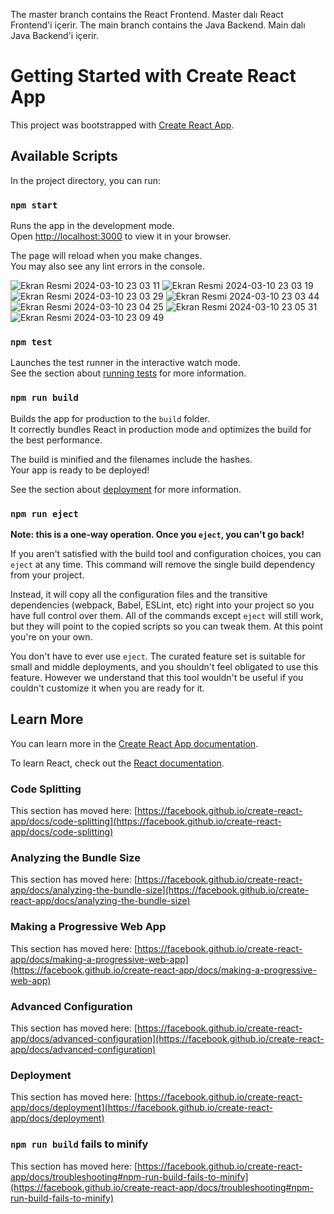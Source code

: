 The master branch contains the React Frontend. Master dalı React Frontend'i içerir.
The main branch contains the Java Backend. Main dalı Java Backend'i içerir.




# Getting Started with Create React App

This project was bootstrapped with [Create React App](https://github.com/facebook/create-react-app).

## Available Scripts

In the project directory, you can run:

### `npm start`

Runs the app in the development mode.\
Open [http://localhost:3000](http://localhost:3000) to view it in your browser.

The page will reload when you make changes.\
You may also see any lint errors in the console.


![Ekran Resmi 2024-03-10 23 03 11](https://github.com/sedabasaran/ReactApp/assets/58148544/c2f0cb94-2f05-45e5-8ef6-91af577ecd8a)
![Ekran Resmi 2024-03-10 23 03 19](https://github.com/sedabasaran/ReactApp/assets/58148544/3c38dec4-c229-45b7-adbf-23beb4d52b4e)
![Ekran Resmi 2024-03-10 23 03 29](https://github.com/sedabasaran/ReactApp/assets/58148544/1014e33a-1a60-43bb-b316-6b2d1ac61a18)
![Ekran Resmi 2024-03-10 23 03 44](https://github.com/sedabasaran/ReactApp/assets/58148544/23864534-5f97-4851-9c61-b1812359ea1f)
![Ekran Resmi 2024-03-10 23 04 25](https://github.com/sedabasaran/ReactApp/assets/58148544/25a6b975-ac64-4adc-8d6e-b50410b46215)
![Ekran Resmi 2024-03-10 23 05 31](https://github.com/sedabasaran/ReactApp/assets/58148544/85ea47d6-7a1c-4ce6-ac7b-dd7cf5b87da5)
![Ekran Resmi 2024-03-10 23 09 49](https://github.com/sedabasaran/ReactApp/assets/58148544/46a8c22a-cdbf-4008-8bde-f51d549c346a)



### `npm test`

Launches the test runner in the interactive watch mode.\
See the section about [running tests](https://facebook.github.io/create-react-app/docs/running-tests) for more information.

### `npm run build`

Builds the app for production to the `build` folder.\
It correctly bundles React in production mode and optimizes the build for the best performance.

The build is minified and the filenames include the hashes.\
Your app is ready to be deployed!

See the section about [deployment](https://facebook.github.io/create-react-app/docs/deployment) for more information.

### `npm run eject`

**Note: this is a one-way operation. Once you `eject`, you can't go back!**

If you aren't satisfied with the build tool and configuration choices, you can `eject` at any time. This command will remove the single build dependency from your project.

Instead, it will copy all the configuration files and the transitive dependencies (webpack, Babel, ESLint, etc) right into your project so you have full control over them. All of the commands except `eject` will still work, but they will point to the copied scripts so you can tweak them. At this point you're on your own.

You don't have to ever use `eject`. The curated feature set is suitable for small and middle deployments, and you shouldn't feel obligated to use this feature. However we understand that this tool wouldn't be useful if you couldn't customize it when you are ready for it.

## Learn More

You can learn more in the [Create React App documentation](https://facebook.github.io/create-react-app/docs/getting-started).

To learn React, check out the [React documentation](https://reactjs.org/).

### Code Splitting

This section has moved here: [https://facebook.github.io/create-react-app/docs/code-splitting](https://facebook.github.io/create-react-app/docs/code-splitting)

### Analyzing the Bundle Size

This section has moved here: [https://facebook.github.io/create-react-app/docs/analyzing-the-bundle-size](https://facebook.github.io/create-react-app/docs/analyzing-the-bundle-size)

### Making a Progressive Web App

This section has moved here: [https://facebook.github.io/create-react-app/docs/making-a-progressive-web-app](https://facebook.github.io/create-react-app/docs/making-a-progressive-web-app)

### Advanced Configuration

This section has moved here: [https://facebook.github.io/create-react-app/docs/advanced-configuration](https://facebook.github.io/create-react-app/docs/advanced-configuration)

### Deployment

This section has moved here: [https://facebook.github.io/create-react-app/docs/deployment](https://facebook.github.io/create-react-app/docs/deployment)

### `npm run build` fails to minify

This section has moved here: [https://facebook.github.io/create-react-app/docs/troubleshooting#npm-run-build-fails-to-minify](https://facebook.github.io/create-react-app/docs/troubleshooting#npm-run-build-fails-to-minify)
